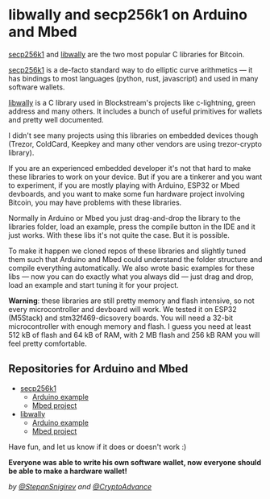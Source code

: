 # libwally and secp256k1 on Arduino and Mbed

[secp256k1](https://github.com/bitcoin-core/secp256k1/) and [libwally](https://github.com/ElementsProject/libwally-core) are the two most popular C libraries for Bitcoin.

[secp256k1](https://github.com/bitcoin-core/secp256k1/) is a de-facto standard way to do elliptic curve arithmetics — it has bindings to most languages (python, rust, javascript) and used in many software wallets.

[libwally](https://github.com/ElementsProject/libwally-core) is a C library used in Blockstream's projects like c-lightning, green address and many others. It includes a bunch of useful primitives for wallets and pretty well documented.

I didn't see many projects using this libraries on embedded devices though (Trezor, ColdCard, Keepkey and many other vendors are using trezor-crypto library).

If you are an experienced embedded developer it's not that hard to make these libraries to work on your device. But if you are a tinkerer and you want to experiment, if you are mostly playing with Arduino, ESP32 or Mbed devboards, and you want to make some fun hardware project involving Bitcoin, you may have problems with these libraries.

Normally in Arduino or Mbed you just drag-and-drop the library to the libraries folder, load an example, press the compile button in the IDE and it just works. With these libs it's not quite the case. But it is possible.

To make it happen we cloned repos of these libraries and slightly tuned them such that Arduino and Mbed could understand the folder structure and compile everything automatically. We also wrote basic examples for these libs — now you can do exactly what you always did — just drag and drop, load an example and start tuning it for your project.

**Warning**: these libraries are still pretty memory and flash intensive, so not every microcontroller and devboard will work. We tested it on ESP32 (M5Stack) and stm32f469-dicsovery boards. You will need a 32-bit microcontroller with enough memory and flash. I guess you need at least 512 kB of flash and 64 kB of RAM, with 2 MB flash and 256 kB RAM you will feel pretty comfortable.

## Repositories for Arduino and Mbed

- [secp256k1](https://github.com/diybitcoinhardware/secp256k1-embedded)
	- [Arduino example](https://github.com/diybitcoinhardware/secp256k1-embedded/blob/master/examples/basic_example/basic_example.ino)
	- [Mbed project](https://os.mbed.com/users/diybitcoinhardware/code/secp256k1_example/)
- [libwally](https://github.com/diybitcoinhardware/libwally-embedded)
	- [Arduino example](https://github.com/diybitcoinhardware/libwally-embedded/blob/master/examples/wally_example/wally_example.ino)
	- [Mbed project](https://os.mbed.com/users/diybitcoinhardware/code/libwally_example/)

Have fun, and let us know if it does or doesn't work :)

**Everyone was able to write his own software wallet, now everyone should be able to make a hardware wallet!**

_by [@StepanSnigirev](https://twitter.com/StepanSnigirev) and [@CryptoAdvance](https://twitter.com/CryptoAdvance)_
